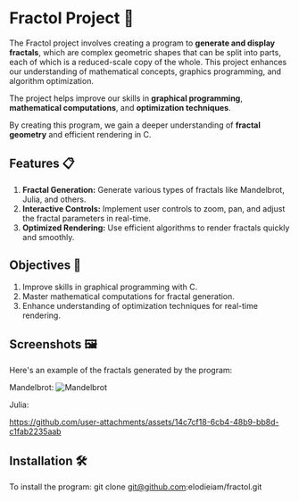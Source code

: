 # Fractol Project 🎨
The Fractol project involves creating a program to **generate and display fractals**, which are complex geometric shapes that can be split into parts, each of which is a reduced-scale copy of the whole. This project enhances our understanding of mathematical concepts, graphics programming, and algorithm optimization.

The project helps improve our skills in **graphical programming**, **mathematical computations**, and **optimization techniques**.

By creating this program, we gain a deeper understanding of **fractal geometry** and efficient rendering in C.

## Features 📋
1. **Fractal Generation:** Generate various types of fractals like Mandelbrot, Julia, and others.
2. **Interactive Controls:** Implement user controls to zoom, pan, and adjust the fractal parameters in real-time.
3. **Optimized Rendering:** Use efficient algorithms to render fractals quickly and smoothly.

## Objectives 🎯
1. Improve skills in graphical programming with C.
2. Master mathematical computations for fractal generation.
3. Enhance understanding of optimization techniques for real-time rendering.

## Screenshots 🖼️
Here's an example of the fractals generated by the program:

Mandelbrot:
![Mandelbrot](https://github.com/user-attachments/assets/35edbaf6-c218-4135-b75d-928ae564f249)

Julia:

https://github.com/user-attachments/assets/14c7cf18-6cb4-48b9-bb8d-c1fab2235aab

## Installation 🛠️
To install the program:
git clone git@github.com:elodieiam/fractol.git
